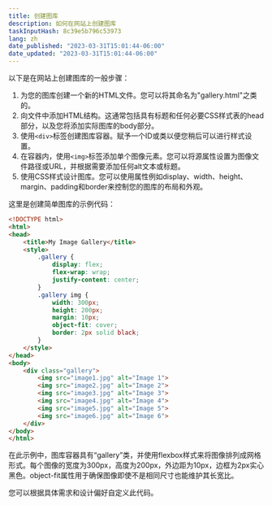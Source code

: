 ```yaml
---
title: 创建图库
description: 如何在网站上创建图库
taskInputHash: 8c39e5b796c53973
lang: zh
date_published: "2023-03-31T15:01:44-06:00"
date_updated: "2023-03-31T15:01:44-06:00"
---
```

以下是在网站上创建图库的一般步骤：
1. 为您的图库创建一个新的HTML文件。您可以将其命名为"gallery.html"之类的。
2. 向文件中添加HTML结构。这通常包括具有标题和任何必要CSS样式表的head部分，以及您将添加实际图库的body部分。
3. 使用`<div>`标签创建图库容器。赋予一个ID或类以便您稍后可以进行样式设置。
4. 在容器内，使用`<img>`标签添加单个图像元素。您可以将源属性设置为图像文件路径或URL，并根据需要添加任何alt文本或标题。
5. 使用CSS样式设计图库。您可以使用属性例如display、width、height、margin、padding和border来控制您的图库的布局和外观。

这里是创建简单图库的示例代码：

```html
<!DOCTYPE html>
<html>
<head>
	<title>My Image Gallery</title>
	<style>
		.gallery {
			display: flex;
			flex-wrap: wrap;
			justify-content: center;
		}
		.gallery img {
			width: 300px;
			height: 200px;
			margin: 10px;
			object-fit: cover;
			border: 2px solid black;
		}
	</style>
</head>
<body>
	<div class="gallery">
		<img src="image1.jpg" alt="Image 1">
		<img src="image2.jpg" alt="Image 2">
		<img src="image3.jpg" alt="Image 3">
		<img src="image4.jpg" alt="Image 4">
		<img src="image5.jpg" alt="Image 5">
		<img src="image6.jpg" alt="Image 6">
	</div>
</body>
</html>
```

在此示例中，图库容器具有“gallery”类，并使用flexbox样式来将图像排列成网格形式。每个图像的宽度为300px，高度为200px，外边距为10px，边框为2px实心黑色。object-fit属性用于确保图像即使不是相同尺寸也能维护其长宽比。

您可以根据具体需求和设计偏好自定义此代码。

